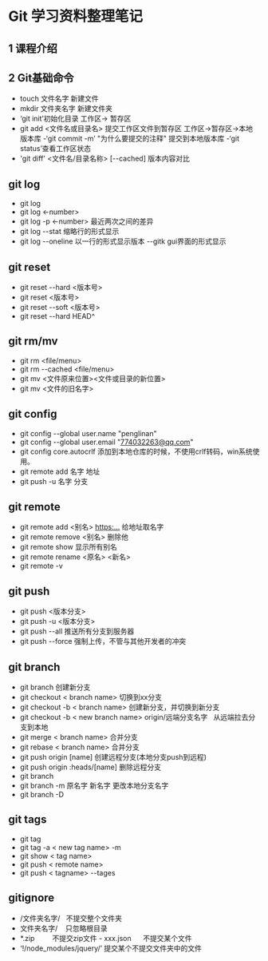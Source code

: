 
# Git 学习资料整理笔记
## 1 课程介绍
## 2 Git基础命令
- touch 文件名字 新建文件
- mkdir 文件夹名字 新建文件夹
- ‘git init’初始化目录
工作区-> 暂存区
- git add <文件名或目录名> 提交工作区文件到暂存区
工作区->暂存区->本地版本库
-‘git commit -m’ "为什么要提交的注释" 提交到本地版本库
-‘git status’查看工作区状态
- 'git diff' <文件名/目录名称> [--cached] 版本内容对比
## git log

- git log 
- git log <-number>
- git log -p <-number> 最近两次之间的差异
- git log --stat  缩略行的形式显示
- git log --oneline  以一行的形式显示版本
--gitk    gui界面的形式显示
## git reset 
- git reset  --hard <版本号>
- git reset <版本号>
- git reset --soft <版本号>
- git reset --hard HEAD^
## git rm/mv
- git rm <file/menu>
- git rm --cached <file/menu>
- git mv <文件原来位置><文件或目录的新位置>
- git mv <文件的旧名字>
## git config
- git config --global user.name "penglinan"
- git config --global user.email "774032263@qq.com"
- git config core.autocrlf 添加到本地仓库的时候，不使用crlf转码，win系统使用。
- git remote add 名字 地址
- git push -u 名字 分支 
## git remote 
- git remote add <别名> <https:...>  给地址取名字
- git remote remove <别名>   删除他
- git remote show  显示所有别名
- git remote rename <原名> <新名>
- git remote -v
## git push
- git push <remote name> <版本分支>
- git push -u <remote name> <版本分支>
- git push --all 推送所有分支到服务器
- git push --force <remote name> 强制上传，不管与其他开发者的冲突
## git branch 
- git branch <new name> 创建新分支
- git checkout < branch name> 切换到xx分支
- git checkout -b < branch name> 创建新分支，并切换到新分支
- git checkout -b < new branch name> origin/远端分支名字   从远端拉去分支到本地
- git merge < branch name> 合并分支
- git rebase < branch name> 合并分支
- git push origin [name]  创建远程分支(本地分支push到远程)
- git push origin :heads/[name] 删除远程分支
- git branch
- git branch -m 原名字 新名字 更改本地分支名字
- git branch -D <branch name>
## git tags
- git tag
- git tag -a < new tag name> -m <tag name describe>
- git show < tag name>
- git push < remote name> <tag name>
- git push < tagname> --tages
## gitignore
- /文件夹名字/    不提交整个文件夹
- 文件夹名字/    只忽略根目录
- *.zip         不提交zip文件
- xxx.json      不提交某个文件
- ‘!/node_modules/jquery/’ 提交某个不提交文件夹中的文件
